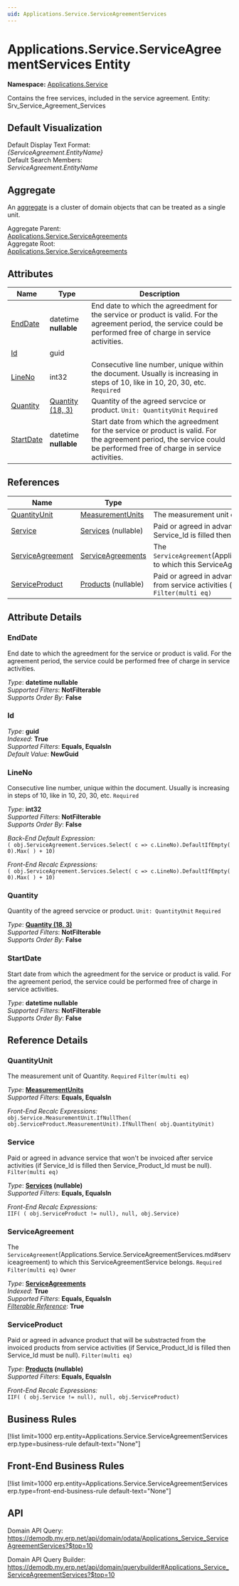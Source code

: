 ```yaml
---
uid: Applications.Service.ServiceAgreementServices
---
```

# Applications.Service.ServiceAgreementServices Entity

**Namespace:** [Applications.Service](Applications.Service.md)  

Contains the free services, included in the service agreement. Entity: Srv_Service_Agreement_Services

## Default Visualization
Default Display Text Format:  
_{ServiceAgreement.EntityName}_  
Default Search Members:  
_ServiceAgreement.EntityName_  

## Aggregate
An [aggregate](https://docs.erp.net/tech/advanced/concepts/aggregates.html) is a cluster of domain objects that can be treated as a single unit.  

Aggregate Parent:  
[Applications.Service.ServiceAgreements](Applications.Service.ServiceAgreements.md)  
Aggregate Root:  
[Applications.Service.ServiceAgreements](Applications.Service.ServiceAgreements.md)  

## Attributes

| Name | Type | Description |
| ---- | ---- | --- |
| [EndDate](Applications.Service.ServiceAgreementServices.md#enddate) | datetime __nullable__ | End date to which the agreedment for the service or product is valid. For the agreement period, the service could be performed free of charge in service activities. 
| [Id](Applications.Service.ServiceAgreementServices.md#id) | guid |  
| [LineNo](Applications.Service.ServiceAgreementServices.md#lineno) | int32 | Consecutive line number, unique within the document. Usually is increasing in steps of 10, like in 10, 20, 30, etc. `Required` 
| [Quantity](Applications.Service.ServiceAgreementServices.md#quantity) | [Quantity (18, 3)](../data-types.md#quantity) | Quantity of the agreed servcice or product. `Unit: QuantityUnit` `Required` 
| [StartDate](Applications.Service.ServiceAgreementServices.md#startdate) | datetime __nullable__ | Start date from which the agreedment for the service or product is valid. For the agreement period, the service could be performed free of charge in service activities. 

## References

| Name | Type | Description |
| ---- | ---- | --- |
| [QuantityUnit](Applications.Service.ServiceAgreementServices.md#quantityunit) | [MeasurementUnits](General.MeasurementUnits.md) | The measurement unit of Quantity. `Required` `Filter(multi eq)` |
| [Service](Applications.Service.ServiceAgreementServices.md#service) | [Services](Applications.Service.Services.md) (nullable) | Paid or agreed in advance service that won't be invoiced after service activities (if Service_Id is filled then Service_Product_Id must be null). `Filter(multi eq)` |
| [ServiceAgreement](Applications.Service.ServiceAgreementServices.md#serviceagreement) | [ServiceAgreements](Applications.Service.ServiceAgreements.md) | The `ServiceAgreement`(Applications.Service.ServiceAgreementServices.md#serviceagreement) to which this ServiceAgreementService belongs. `Required` `Filter(multi eq)` `Owner` |
| [ServiceProduct](Applications.Service.ServiceAgreementServices.md#serviceproduct) | [Products](General.Products.Products.md) (nullable) | Paid or agreed in advance product that will be substracted from the invoiced products from service activities (if Service_Product_Id is filled then Service_Id must be null). `Filter(multi eq)` |


## Attribute Details

### EndDate

End date to which the agreedment for the service or product is valid. For the agreement period, the service could be performed free of charge in service activities.

_Type_: **datetime __nullable__**  
_Supported Filters_: **NotFilterable**  
_Supports Order By_: **False**  

### Id

_Type_: **guid**  
_Indexed_: **True**  
_Supported Filters_: **Equals, EqualsIn**  
_Default Value_: **NewGuid**  

### LineNo

Consecutive line number, unique within the document. Usually is increasing in steps of 10, like in 10, 20, 30, etc. `Required`

_Type_: **int32**  
_Supported Filters_: **NotFilterable**  
_Supports Order By_: **False**  

_Back-End Default Expression:_  
`( obj.ServiceAgreement.Services.Select( c => c.LineNo).DefaultIfEmpty( 0).Max( ) + 10)`

_Front-End Recalc Expressions:_  
`( obj.ServiceAgreement.Services.Select( c => c.LineNo).DefaultIfEmpty( 0).Max( ) + 10)`
### Quantity

Quantity of the agreed servcice or product. `Unit: QuantityUnit` `Required`

_Type_: **[Quantity (18, 3)](../data-types.md#quantity)**  
_Supported Filters_: **NotFilterable**  
_Supports Order By_: **False**  

### StartDate

Start date from which the agreedment for the service or product is valid. For the agreement period, the service could be performed free of charge in service activities.

_Type_: **datetime __nullable__**  
_Supported Filters_: **NotFilterable**  
_Supports Order By_: **False**  


## Reference Details

### QuantityUnit

The measurement unit of Quantity. `Required` `Filter(multi eq)`

_Type_: **[MeasurementUnits](General.MeasurementUnits.md)**  
_Supported Filters_: **Equals, EqualsIn**  

_Front-End Recalc Expressions:_  
`obj.Service.MeasurementUnit.IfNullThen( obj.ServiceProduct.MeasurementUnit).IfNullThen( obj.QuantityUnit)`
### Service

Paid or agreed in advance service that won't be invoiced after service activities (if Service_Id is filled then Service_Product_Id must be null). `Filter(multi eq)`

_Type_: **[Services](Applications.Service.Services.md) (nullable)**  
_Supported Filters_: **Equals, EqualsIn**  

_Front-End Recalc Expressions:_  
`IIF( ( obj.ServiceProduct != null), null, obj.Service)`
### ServiceAgreement

The `ServiceAgreement`(Applications.Service.ServiceAgreementServices.md#serviceagreement) to which this ServiceAgreementService belongs. `Required` `Filter(multi eq)` `Owner`

_Type_: **[ServiceAgreements](Applications.Service.ServiceAgreements.md)**  
_Indexed_: **True**  
_Supported Filters_: **Equals, EqualsIn**  
_[Filterable Reference](https://docs.erp.net/dev/domain-api/filterable-references.html)_: **True**  

### ServiceProduct

Paid or agreed in advance product that will be substracted from the invoiced products from service activities (if Service_Product_Id is filled then Service_Id must be null). `Filter(multi eq)`

_Type_: **[Products](General.Products.Products.md) (nullable)**  
_Supported Filters_: **Equals, EqualsIn**  

_Front-End Recalc Expressions:_  
`IIF( ( obj.Service != null), null, obj.ServiceProduct)`


## Business Rules

[!list limit=1000 erp.entity=Applications.Service.ServiceAgreementServices erp.type=business-rule default-text="None"]

## Front-End Business Rules

[!list limit=1000 erp.entity=Applications.Service.ServiceAgreementServices erp.type=front-end-business-rule default-text="None"]

## API

Domain API Query:
<https://demodb.my.erp.net/api/domain/odata/Applications_Service_ServiceAgreementServices?$top=10>

Domain API Query Builder:
<https://demodb.my.erp.net/api/domain/querybuilder#Applications_Service_ServiceAgreementServices?$top=10>

